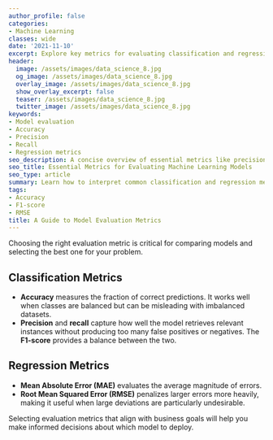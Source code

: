 ```yaml
---
author_profile: false
categories:
- Machine Learning
classes: wide
date: '2021-11-10'
excerpt: Explore key metrics for evaluating classification and regression models.
header:
  image: /assets/images/data_science_8.jpg
  og_image: /assets/images/data_science_8.jpg
  overlay_image: /assets/images/data_science_8.jpg
  show_overlay_excerpt: false
  teaser: /assets/images/data_science_8.jpg
  twitter_image: /assets/images/data_science_8.jpg
keywords:
- Model evaluation
- Accuracy
- Precision
- Recall
- Regression metrics
seo_description: A concise overview of essential metrics like precision, recall, F1-score, and RMSE for measuring model performance.
seo_title: Essential Metrics for Evaluating Machine Learning Models
seo_type: article
summary: Learn how to interpret common classification and regression metrics to choose the best model for your data.
tags:
- Accuracy
- F1-score
- RMSE
title: A Guide to Model Evaluation Metrics
---
```


Choosing the right evaluation metric is critical for comparing models and selecting the best one for your problem.

## Classification Metrics

- **Accuracy** measures the fraction of correct predictions. It works well when classes are balanced but can be misleading with imbalanced datasets.
- **Precision** and **recall** capture how well the model retrieves relevant instances without producing too many false positives or negatives. The **F1-score** provides a balance between the two.

## Regression Metrics

- **Mean Absolute Error (MAE)** evaluates the average magnitude of errors.
- **Root Mean Squared Error (RMSE)** penalizes larger errors more heavily, making it useful when large deviations are particularly undesirable.

Selecting evaluation metrics that align with business goals will help you make informed decisions about which model to deploy.
